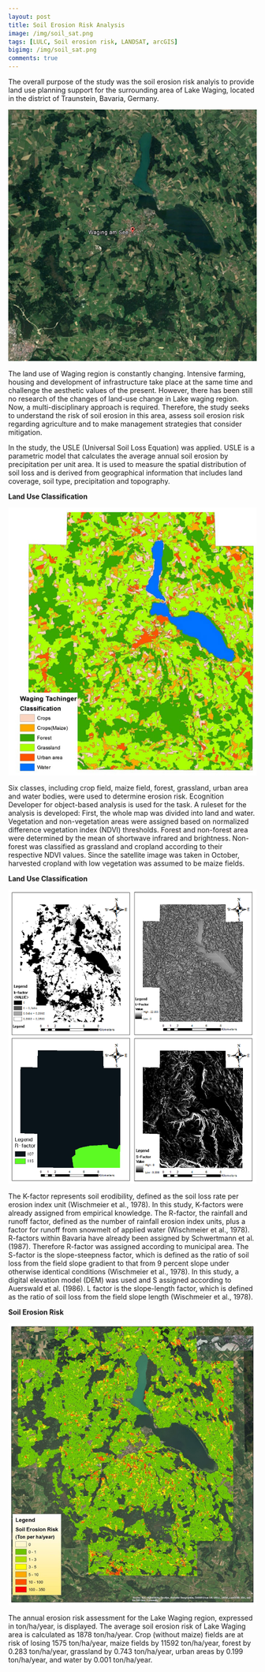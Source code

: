```yaml
---
layout: post
title: Soil Erosion Risk Analysis
image: /img/soil_sat.png
tags: [LULC, Soil erosion risk, LANDSAT, arcGIS]
bigimg: /img/soil_sat.png
comments: true
---
```

The overall purpose of the study was the soil erosion risk analyis to provide land use planning support for the surrounding area of Lake Waging, located in the district of Traunstein, Bavaria, Germany.

![soil_sat](/img/soil_sat.png)

The land use of Waging region is constantly changing. Intensive farming, housing and development of infrastructure take place at the same time and challenge the aesthetic values of the present. However, there has been still no research of the changes of land-use change in Lake waging region. Now, a multi-disciplinary approach is required.
Therefore, the study seeks to understand the risk of soil erosion in this area, assess soil erosion risk regarding agriculture and to make management strategies that consider mitigation.

In the study, the USLE (Universal Soil Loss Equation) was applied. USLE is a parametric model that calculates the average annual soil erosion by precipitation per unit area. It is used to measure the spatial distribution of soil loss and is derived from geographical information that includes land coverage, soil type, precipitation and topography.


**Land Use Classification**

![soil](/img/soil_landuse.jpg)

Six classes, including crop field, maize field, forest, grassland, urban area and water bodies, were used to determine erosion risk. Ecognition Developer for object-based analysis is used for the task. A ruleset for the analysis is developed: First, the whole map was divided into land and water. Vegetation and non-vegetation areas were assigned based on normalized difference vegetation index (NDVI) thresholds. Forest and non-forest area were determined by the mean of shortwave infrared and brightness. Non-forest was classified as grassland and cropland according to their respective NDVI values. Since the satellite image was taken in October, harvested cropland with low vegetation was assumed to be maize fields.

**Land Use Classification**

![soil_universe](/img/soil_universal.png)

The K-factor represents soil erodibility, defined as the soil loss rate per erosion index unit (Wischmeier et al., 1978). In this study, K-factors were already assigned from empirical knowledge.
The R-factor, the rainfall and runoff factor, defined as the number of rainfall erosion index units, plus a factor for runoff from snowmelt of applied water (Wischmeier et al., 1978). R-factors within Bavaria have already been assigned by Schwertmann et al. (1987). Therefore R-factor was assigned according to municipal area.
The S-factor is the slope-steepness factor, which is defined as the ratio of soil loss from the field slope gradient to that from 9 percent slope under otherwise identical conditions (Wischmeier et al., 1978). In this study, a digital elevation model (DEM) was used and S assigned according to Auerswald et al. (1986).
L factor is the slope-length factor, which is defined as the ratio of soil loss from the field slope length (Wischmeier et al., 1978).


**Soil Erosion Risk**

![soil_erosion](/img/soil_risk.jpg)

The annual erosion risk assessment for the Lake Waging region, expressed in ton/ha/year, is displayed. The average soil erosion risk of Lake Waging area is calculated as 1878 ton/ha/year. Crop (without maize) fields are at risk of losing 1575 ton/ha/year, maize fields by 11592 ton/ha/year, forest by 0.283 ton/ha/year, grassland by 0.743 ton/ha/year, urban areas by 0.199 ton/ha/year, and water by 0.001 ton/ha/year.
